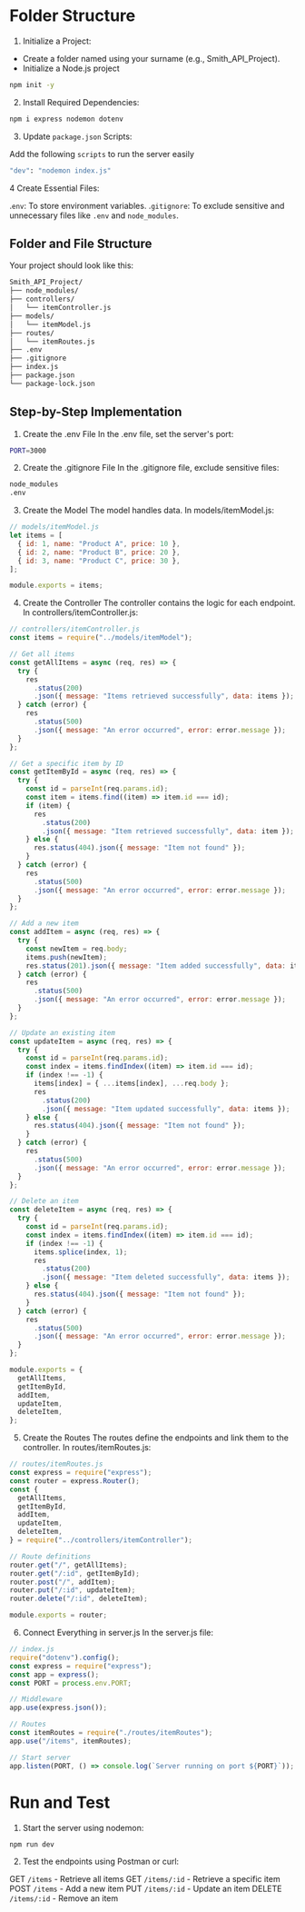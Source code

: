 # Folder Structure

1. Initialize a Project:

- Create a folder named using your surname (e.g., Smith_API_Project).
- Initialize a Node.js project

```bash
npm init -y
```

2. Install Required Dependencies:

```bash
npm i express nodemon dotenv
```

3. Update `package.json` Scripts:

Add the following `scripts` to run the server easily

```bash
"dev": "nodemon index.js"
```

4 Create Essential Files:

.`env`: To store environment variables.
.`gitignore`: To exclude sensitive and unnecessary files like `.env` and `node_modules`.

## Folder and File Structure

Your project should look like this:

```bash
Smith_API_Project/
├── node_modules/
├── controllers/
│   └── itemController.js
├── models/
│   └── itemModel.js
├── routes/
│   └── itemRoutes.js
├── .env
├── .gitignore
├── index.js
├── package.json
└── package-lock.json
```

## Step-by-Step Implementation

1. Create the .env File
   In the .env file, set the server's port:

```bash
PORT=3000
```

2. Create the .gitignore File
   In the .gitignore file, exclude sensitive files:

```bash
node_modules
.env
```

3. Create the Model
   The model handles data. In models/itemModel.js:

```javascript
// models/itemModel.js
let items = [
  { id: 1, name: "Product A", price: 10 },
  { id: 2, name: "Product B", price: 20 },
  { id: 3, name: "Product C", price: 30 },
];

module.exports = items;
```

4. Create the Controller
   The controller contains the logic for each endpoint. In controllers/itemController.js:

```javascript
// controllers/itemController.js
const items = require("../models/itemModel");

// Get all items
const getAllItems = async (req, res) => {
  try {
    res
      .status(200)
      .json({ message: "Items retrieved successfully", data: items });
  } catch (error) {
    res
      .status(500)
      .json({ message: "An error occurred", error: error.message });
  }
};

// Get a specific item by ID
const getItemById = async (req, res) => {
  try {
    const id = parseInt(req.params.id);
    const item = items.find((item) => item.id === id);
    if (item) {
      res
        .status(200)
        .json({ message: "Item retrieved successfully", data: item });
    } else {
      res.status(404).json({ message: "Item not found" });
    }
  } catch (error) {
    res
      .status(500)
      .json({ message: "An error occurred", error: error.message });
  }
};

// Add a new item
const addItem = async (req, res) => {
  try {
    const newItem = req.body;
    items.push(newItem);
    res.status(201).json({ message: "Item added successfully", data: items });
  } catch (error) {
    res
      .status(500)
      .json({ message: "An error occurred", error: error.message });
  }
};

// Update an existing item
const updateItem = async (req, res) => {
  try {
    const id = parseInt(req.params.id);
    const index = items.findIndex((item) => item.id === id);
    if (index !== -1) {
      items[index] = { ...items[index], ...req.body };
      res
        .status(200)
        .json({ message: "Item updated successfully", data: items });
    } else {
      res.status(404).json({ message: "Item not found" });
    }
  } catch (error) {
    res
      .status(500)
      .json({ message: "An error occurred", error: error.message });
  }
};

// Delete an item
const deleteItem = async (req, res) => {
  try {
    const id = parseInt(req.params.id);
    const index = items.findIndex((item) => item.id === id);
    if (index !== -1) {
      items.splice(index, 1);
      res
        .status(200)
        .json({ message: "Item deleted successfully", data: items });
    } else {
      res.status(404).json({ message: "Item not found" });
    }
  } catch (error) {
    res
      .status(500)
      .json({ message: "An error occurred", error: error.message });
  }
};

module.exports = {
  getAllItems,
  getItemById,
  addItem,
  updateItem,
  deleteItem,
};
```

5. Create the Routes
   The routes define the endpoints and link them to the controller. In routes/itemRoutes.js:

```javascript
// routes/itemRoutes.js
const express = require("express");
const router = express.Router();
const {
  getAllItems,
  getItemById,
  addItem,
  updateItem,
  deleteItem,
} = require("../controllers/itemController");

// Route definitions
router.get("/", getAllItems);
router.get("/:id", getItemById);
router.post("/", addItem);
router.put("/:id", updateItem);
router.delete("/:id", deleteItem);

module.exports = router;
```

6. Connect Everything in server.js
   In the server.js file:

```javascript
// index.js
require("dotenv").config();
const express = require("express");
const app = express();
const PORT = process.env.PORT;

// Middleware
app.use(express.json());

// Routes
const itemRoutes = require("./routes/itemRoutes");
app.use("/items", itemRoutes);

// Start server
app.listen(PORT, () => console.log(`Server running on port ${PORT}`));
```

# Run and Test

1. Start the server using nodemon:

```bash
npm run dev
```

2. Test the endpoints using Postman or curl:

GET `/items` - Retrieve all items
GET `/items/:id` - Retrieve a specific item
POST `/items` - Add a new item
PUT `/items/:id` - Update an item
DELETE `/items/:id` - Remove an item
